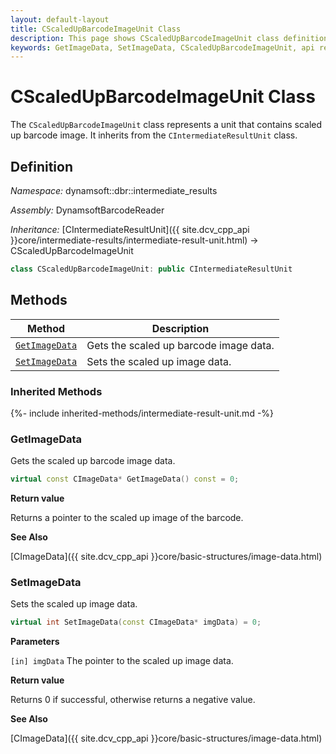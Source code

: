 ```yaml
---
layout: default-layout
title: CScaledUpBarcodeImageUnit Class
description: This page shows CScaledUpBarcodeImageUnit class definition of Dynamsoft Barcode Reader SDK C++ Edition.
keywords: GetImageData, SetImageData, CScaledUpBarcodeImageUnit, api reference
---
```

# CScaledUpBarcodeImageUnit Class

The `CScaledUpBarcodeImageUnit` class represents a unit that contains scaled up barcode image. It inherits from the `CIntermediateResultUnit` class.

## Definition

*Namespace:* dynamsoft::dbr::intermediate_results

*Assembly:* DynamsoftBarcodeReader

*Inheritance:* [CIntermediateResultUnit]({{ site.dcv_cpp_api }}core/intermediate-results/intermediate-result-unit.html) -> CScaledUpBarcodeImageUnit

```cpp
class CScaledUpBarcodeImageUnit: public CIntermediateResultUnit
```

## Methods

| Method                            | Description |
|-----------------------------------|-------------|
| [`GetImageData`](#getimagedata)           | Gets the scaled up barcode image data.|
| [`SetImageData`](#setimagedata)           | Sets the scaled up image data.|

### Inherited Methods

{%- include inherited-methods/intermediate-result-unit.md -%}

### GetImageData

Gets the scaled up barcode image data.

```cpp
virtual const CImageData* GetImageData() const = 0;
```

**Return value**

Returns a pointer to the scaled up image of the barcode.

**See Also**

[CImageData]({{ site.dcv_cpp_api }}core/basic-structures/image-data.html)

### SetImageData

Sets the scaled up image data.

```cpp
virtual int SetImageData(const CImageData* imgData) = 0;
```

**Parameters**

`[in] imgData` The pointer to the scaled up image data.

**Return value**

Returns 0 if successful, otherwise returns a negative value.

**See Also**

[CImageData]({{ site.dcv_cpp_api }}core/basic-structures/image-data.html)
